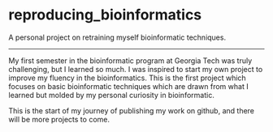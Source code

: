 # reproducing_bioinformatics
A personal project on retraining myself bioinformatic techniques.

---
My first semester in the bioinformatic program at Georgia Tech was truly challenging, but I learned so much. I was inspired to start my own project to improve my fluency in the bioinformatics. This is the first project which focuses on basic bioinformatic techniques which are drawn from what I learned but molded by my personal curiosity in bioinformatic.

This is the start of my journey of publishing my work on github, and there will be more projects to come.
